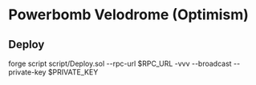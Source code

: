 # Powerbomb Velodrome (Optimism)

## Deploy
forge script script/Deploy.sol --rpc-url $RPC_URL -vvv --broadcast --private-key $PRIVATE_KEY